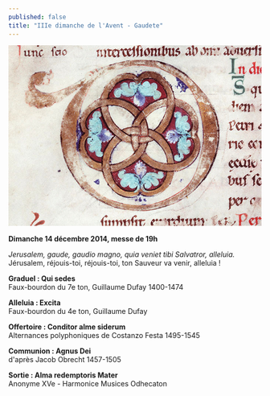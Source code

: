 ```yaml
---
published: false
title: "IIIe dimanche de l'Avent - Gaudete"
---
```


![O.jpg](/images/O.jpg)

**Dimanche 14 décembre 2014, messe de 19h**

*Jerusalem, gaude, gaudio magno, quia veniet tibi Salvatror, alleluia.*  
Jérusalem, réjouis-toi, réjouis-toi, ton Sauveur va venir, alleluia !

**Graduel : Qui sedes**  
Faux-bourdon du 7e ton, Guillaume Dufay 1400-1474

**Alleluia : Excita**  
Faux-bourdon du 4e ton, Guillaume Dufay

**Offertoire : Conditor alme siderum**  
Alternances polyphoniques de Costanzo Festa 1495-1545

**Communion : Agnus Dei**  
d'après Jacob Obrecht 1457-1505

**Sortie : Alma redemptoris Mater**  
Anonyme XVe - Harmonice Musices Odhecaton
